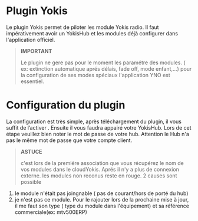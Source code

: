 # Plugin Yokis

Le plugin Yokis permet de piloter les module Yokis radio. Il faut impérativement avoir un YokisHub et les modules déjà configurer dans l'application officiel.

> **IMPORTANT**
>
> Le plugin ne gere pas pour le moment les paramétre des modules. ( ex: extinction automatique aprés délais, fade off, mode enfant,...)
pour la configuration de ses modes spéciaux l'application YNO est essentiel.

# Configuration du plugin

La configuration est très simple, après téléchargement du plugin, il vous suffit de l’activer .
Ensuite il vous faudra appairé votre YokisHub. Lors de cet étape veuillez bien noter le mot de passe de votre hub.
Attention le Hub n'a pas le même mot de passe que votre compte client.

> **ASTUCE**
>
>  c'est lors de la premiére association que vous récupérez le nom de vos modules dans le cloudYokis.
Aprés il n'y a plus de connexion externe.
> les modules non reconus reste en rouge. 2 causes sont possible 
1) le module n'était pas joingnable ( pas de courant/hors de porté du hub)
2) je n'est pas ce module. Pour le rajouter lors de la prochaine mise à jour, il me faut son type ( type du module dans l'équipement) et sa référence commerciale(ex: mtv500ERP)